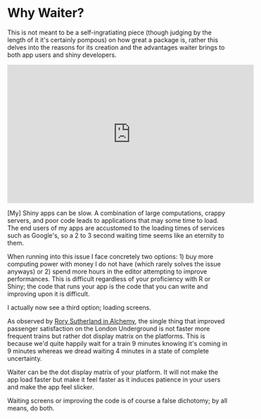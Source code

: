 # Why Waiter?

This is not meant to be a self-ingratiating piece (though judging by the length of it it's certainly pompous) on how great a package is, rather this delves into the reasons for its creation and the advantages waiter brings to both app users and shiny developers.

<iframe width="560" height="315" src="https://www.youtube.com/embed/qBu88OfXiT4" frameborder="0" allow="accelerometer; autoplay; clipboard-write; encrypted-media; gyroscope; picture-in-picture" allowfullscreen></iframe>

[My] Shiny apps can be slow. A combination of large computations, crappy servers, and poor code leads to applications that may some time to load. The end users of my apps are accustomed to the loading times of services such as Google's, so a 2 to 3 second waiting time seems like an eternity to them.

When running into this issue I face concretely two options: 1) buy more computing power with money I do not have (which rarely solves the issue anyways) or 2) spend more hours in the editor attempting to improve performances. This is difficult regardless of your proficiency with R or Shiny; the code that runs your app is the code that you can write and improving upon it is difficult. 

I actually now see a third option; loading screens.

As observed by [Rory Sutherland in Alchemy](https://www.amazon.co.uk/Alchemy-Surprising-Power-Ideas-Sense/dp/0753556502), the single thing that improved passenger satisfaction on the London Underground is not faster more frequent trains but rather dot display matrix on the platforms. This is because we'd quite happily wait for a train 9 minutes knowing it's coming in 9 minutes whereas we dread waiting 4 minutes in a state of complete uncertainty. 

Waiter can be the dot display matrix of your platform. It will not make the app load faster but make it feel faster as it induces patience in your users and make the app feel slicker.

Waiting screens or improving the code is of course a false dichotomy; by all means, do both.
